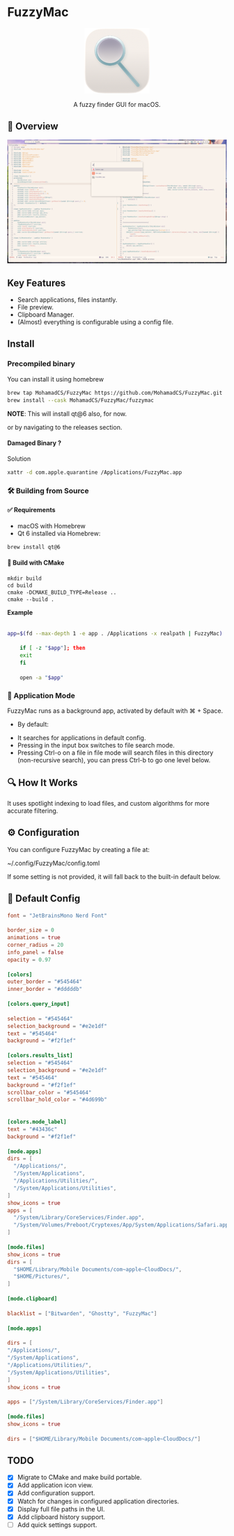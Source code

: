 # FuzzyMac

<p align="center">
<img src="./res/app_icon/icon-256x256.png" alt="FuzzyMac Icon" width="150">
</p>

<p align="center">
A fuzzy finder GUI for macOS.
</p>


## 📸 Overview

<p align="center">
<img src="./res/overview.png" alt="FuzzyMac Screenshot">
</p>


## Key Features

- Search applications, files instantly.
- File preview.
- Clipboard Manager.
- (Almost) everything is configurable using a config file.


## Install 

### Precompiled binary
You can install it using homebrew

```bash
brew tap MohamadCS/FuzzyMac https://github.com/MohamadCS/FuzzyMac.git
brew install --cask MohamadCS/FuzzyMac/fuzzymac
```

**NOTE**: This will install qt@6 also, for now.

or by navigating to the releases section.
#### Damaged Binary ?
Solution
```bash
xattr -d com.apple.quarantine /Applications/FuzzyMac.app

```

### 🛠️ Building from Source

#### ✅ Requirements
-	macOS with Homebrew
-	Qt 6 installed via Homebrew:

```bash
brew install qt@6
```

#### 🔨 Build with CMake

```
mkdir build
cd build
cmake -DCMAKE_BUILD_TYPE=Release ..
cmake --build .
```

**Example**
```bash

app=$(fd --max-depth 1 -e app . /Applications -x realpath | FuzzyMac)

	if [ -z "$app"]; then
	exit
	fi

	open -a "$app"

```

### 🧭 Application Mode

FuzzyMac runs as a background app, activated by default with ⌘ + Space.

- By default:
*	It searches for applications in default config.
*	Pressing <Space> in the input box switches to file search mode.
*   Pressing Ctrl-o on a file in file mode will search files in this directory (non-recursive search), you can press Ctrl-b to go one level below.


## 🔍 How It Works
It uses spotlight indexing to load files, and custom algorithms for more
accurate filtering.  

## ⚙️ Configuration


You can configure FuzzyMac by creating a file at:

~/.config/FuzzyMac/config.toml

If some setting is not provided, it will fall back to the built-in default below.

## 🔧 Default Config

```toml
font = "JetBrainsMono Nerd Font"

border_size = 0
animations = true
corner_radius = 20 
info_panel = false
opacity = 0.97

[colors]
outer_border = "#545464"
inner_border = "#dddddb"

[colors.query_input]

selection = "#545464"
selection_background = "#e2e1df"
text = "#545464"
background = "#f2f1ef"

[colors.results_list]
selection = "#545464"
selection_background = "#e2e1df"
text = "#545464"
background = "#f2f1ef"
scrollbar_color = "#545464"
scrollbar_hold_color = "#4d699b"


[colors.mode_label]
text = "#43436c"
background = "#f2f1ef"

[mode.apps]
dirs = [
  "/Applications/",
  "/System/Applications",
  "/Applications/Utilities/",
  "/System/Applications/Utilities",
]
show_icons = true
apps = [
  "/System/Library/CoreServices/Finder.app",
  "/System/Volumes/Preboot/Cryptexes/App/System/Applications/Safari.app",
]

[mode.files]
show_icons = true
dirs = [
  "$HOME/Library/Mobile Documents/com~apple~CloudDocs/",
  "$HOME/Pictures/",
]

[mode.clipboard]

blacklist = ["Bitwarden", "Ghostty", "FuzzyMac"]

[mode.apps]

dirs = [
"/Applications/",
"/System/Applications",
"/Applications/Utilities/",
"/System/Applications/Utilities",
]
show_icons = true

apps = ["/System/Library/CoreServices/Finder.app"]

[mode.files]
show_icons = true

dirs = ["$HOME/Library/Mobile Documents/com~apple~CloudDocs/"]
```




## TODO
- [x] Migrate to CMake and make build portable.
- [x] Add application icon view.
- [x] Add configuration support.
- [x] Watch for changes in configured application directories.
- [x] Display full file paths in the UI.
- [x] Add clipboard history support.
- [ ] Add quick settings support.
